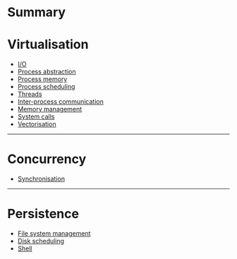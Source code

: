 # Summary

# Virtualisation

- [I/O](./io.md)
- [Process abstraction]()
- [Process memory](./process_memory.md)
- [Process scheduling]()
- [Threads](./threads.md)
- [Inter-process communication]()
- [Memory management](./memory_management.md)
- [System calls](./system_calls.md)
- [Vectorisation](./vectorisation.md)

---

# Concurrency
- [Synchronisation]()

---

# Persistence

- [File system management](./file_system_management.md)
- [Disk scheduling]()
- [Shell](./shell.md)
